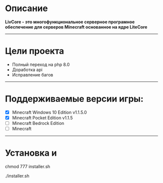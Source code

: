 # Описание
__LivCore - это многофункциональное серверное програмное обеспечение для серверов Minecraft основанное на ядре LiteCore__

------
# Цели проекта
* Полный переход на php 8.0
* Доработка api
* Исправление багов

------
# Поддерживаемые версии игры:
- [X] Minecraft Windows 10 Edition v1.1.5.0
- [X] Minecraft Pocket Edition v1.1.5
- [ ] Minecraft Bedrock Edition
- [ ] Minecraft

------
# Установка и 
chmod 777 installer.sh

./installer.sh

